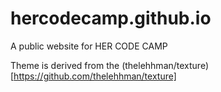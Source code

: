 # hercodecamp.github.io

A public website for HER CODE CAMP

Theme is derived from the (thelehhman/texture)[https://github.com/thelehhman/texture]
